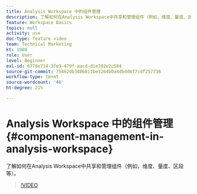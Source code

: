 ```yaml
---
title: Analysis Workspace 中的组件管理
description: 了解如何在Analysis Workspace中共享和管理组件（例如，维度、量度、区段等）。
feature: Workspace Basics
topics: null
activity: use
doc-type: feature video
team: Technical Marketing
kt: 1988
role: User
level: Beginner
exl-id: 6778e714-3fe9-479f-aacd-d1e702e2c584
source-git-commit: 75462db3406811be3264b0a4dbdd6f7cdf257736
workflow-type: tm+mt
source-wordcount: '46'
ht-degree: 21%

---
```


# Analysis Workspace 中的组件管理 {#component-management-in-analysis-workspace}

了解如何在Analysis Workspace中共享和管理组件（例如，维度、量度、区段等）。

>[!VIDEO](https://video.tv.adobe.com/v/24095/?quality=12)
